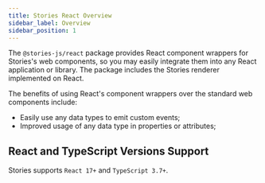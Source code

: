 ```yaml
---
title: Stories React Overview
sidebar_label: Overview
sidebar_position: 1
---
```


The `@stories-js/react` package provides React component wrappers for Stories's web components, so you may easily integrate them into any React application or library. The package includes the Stories renderer implemented on React.

The benefits of using React's component wrappers over the standard web components include:
- Easily use any data types to emit custom events;
- Improved usage of any data type in properties or attributes; 

## React and TypeScript Versions Support

Stories supports `React 17+` and `TypeScript 3.7+`.